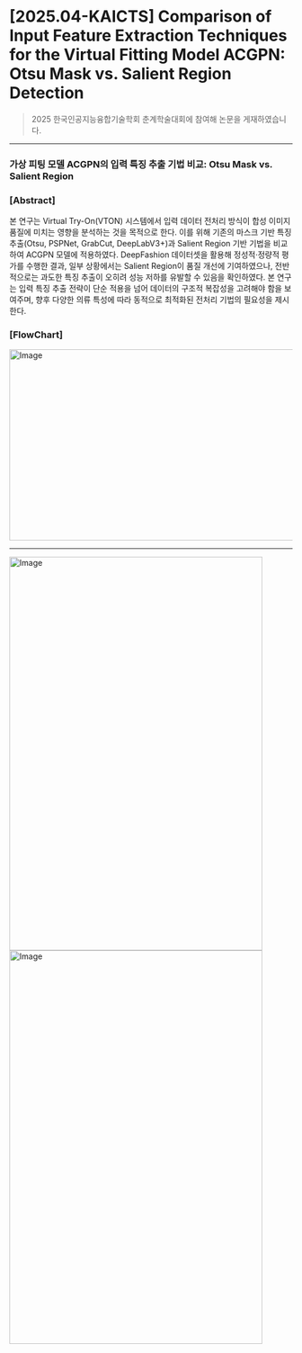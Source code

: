 # [2025.04-KAICTS] Comparison of Input Feature Extraction Techniques for the Virtual Fitting Model ACGPN: Otsu Mask vs. Salient Region Detection

> 2025 한국인공지능융합기술학회 춘계학술대회에 참여해 논문을 게재하였습니다.

---

   ### **가상 피팅 모델 ACGPN의 입력 특징 추출 기법 비교: Otsu Mask vs. Salient Region**
   ### [Abstract] <br>
   본 연구는 Virtual Try-On(VTON) 시스템에서 입력 데이터 전처리 방식이 합성 이미지 품질에 미치는 영향을 분석하는 것을 목적으로 한다. 이를 위해 기존의 마스크 기반 특징 추출(Otsu, PSPNet, GrabCut, DeepLabV3+)과 Salient Region 기반 기법을 비교하여 ACGPN 모델에 적용하였다. DeepFashion 데이터셋을 활용해 정성적·정량적 평가를 수행한 결과, 일부 상황에서는 Salient Region이 품질 개선에 기여하였으나, 전반적으로는 과도한 특징 추출이 오히려 성능 저하를 유발할 수 있음을 확인하였다. 본 연구는 입력 특징 추출 전략이 단순 적용을 넘어 데이터의 구조적 복잡성을 고려해야 함을 보여주며, 향후 다양한 의류 특성에 따라 동적으로 최적화된 전처리 기법의 필요성을 제시한다. <br>
   ### [FlowChart] <br>
   <img width="1013" height="340" alt="Image" src="https://github.com/user-attachments/assets/2b38aa2b-9ebe-44e5-9b97-24388833e14c" />

---
   
<p align="left">
  <img width="450" height="700" alt="Image" src="https://github.com/user-attachments/assets/447fd797-56d0-4853-a830-89b012e372a4" />
  <img width="450" height="700" alt="Image" src="https://github.com/user-attachments/assets/056f03c6-081e-4f28-a3df-e468f79e2e68" />
</p>

